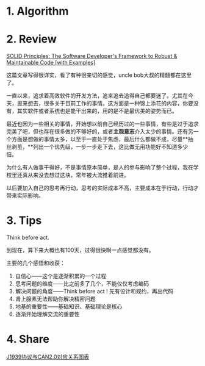# 1. Algorithm

# 2. Review

[SOLID Principles: The Software Developer's Framework to Robust & Maintainable Code [with Examples]](https://khalilstemmler.com/articles/solid-principles/solid-typescript/)

这篇文章写得很详实，看了有种很亲切的感觉，uncle bob大叔的精髓都在这里了。

一直以来，追求着高效软件的开发方法，追来追去追得自己都要迷了。尤其在今天，思来想去，很多关于目前工作的事情。这方面是一种锦上添花的内容，你要没有，其实软件或者系统也是能干出来的，用的是不是最优美的姿势而已。

最近也因为一些相关的事情，开始想以前自己经历过的一些事情，有些是过于追求完美了吧，但也存在很多做的不够好的，或者**主观意志**介入太少的事情。还有另一个方面是想做的事情太多，以至于一直处于焦虑，最后什么都做不成，尽量**抽丝剥茧，**列出一个优先级，一步一步走下去，这比做无用功能好不知道多少倍。

为什么有人做事干得好，不是事情原本简单，是人的参与影响了整个过程，我在学校里还真从来没去想过这块，常年被大流推着前进。

以后要加入自己的思考再行动，思考的实际成本不高，主要成本在于行动，行动才带来实际影响。

# 3. Tips

Think before act.

到现在，算下来大概也有100天，过得很快啊一点感觉都没有。

主要的几个感悟和收获：

1. 自信心——这个是逐渐积累的一个过程
2. 思考问题的维度——比之前多了几个，不能仅仅考虑编码
3. 解决问题的角度——Think before act ! 先有设计和规约，再出代码
4. 肾上腺素无法帮助你解决精密问题
5. 地基的重要性——基础知识、基础理论是核心
6. 逐渐开始理解交流的重要性

# 4. Share

[J1939协议与CAN2.0对应关系图表](https://blog.csdn.net/VVBBBBB/article/details/96475982)